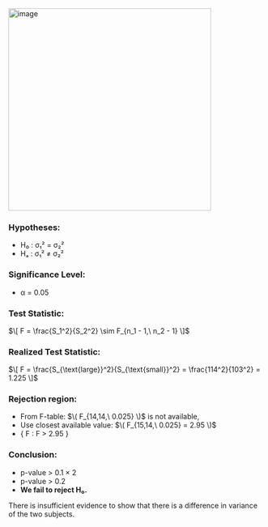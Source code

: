<img width="400" alt="image" src="https://github.com/user-attachments/assets/1a7224a6-1525-4dd9-9f6a-175053ac2caf" />    

### Hypotheses:
- H₀ : σ₁² = σ₂²  
- Hₐ : σ₁² ≠ σ₂²  

### Significance Level:
- α = 0.05

### Test Statistic:
$\[
F = \frac{S_1^2}{S_2^2} \sim F_{n_1 - 1,\ n_2 - 1}
\]$

### Realized Test Statistic:
$\[
F = \frac{S_{\text{large}}^2}{S_{\text{small}}^2} = \frac{114^2}{103^2} = 1.225
\]$

### Rejection region:
- From F-table: $\( F_{14,14,\ 0.025} \)$ is not available,
- Use closest available value: $\( F_{15,14,\ 0.025} = 2.95 \)$
- { F : F > 2.95 }



### Conclusion:
- p-value > 0.1 × 2  
- p-value > 0.2
- **We fail to reject H₀.**

There is insufficient evidence to show that there is a difference in variance of the two subjects.
